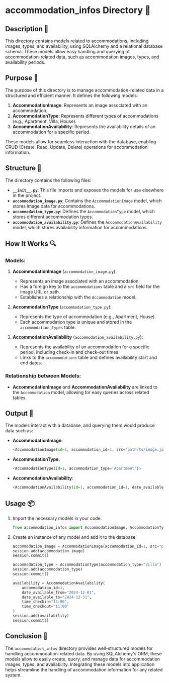 # accommodation_infos Directory 📂

## Description 📝

This directory contains models related to accommodations, including images, types, and availability, using SQLAlchemy and a relational database schema.
These models allow easy handling and querying of accommodation-related data, such as accommodation images, types, and availability periods.

## Purpose 🎯

The purpose of this directory is to manage accommodation-related data in a structured and efficient manner.
It defines the following models:

1. **AccommodationImage**: Represents an image associated with an accommodation.
2. **AccommodationType**: Represents different types of accommodations (e.g., Apartment, Villa, House).
3. **AccommodationAvailability**: Represents the availability details of an accommodation for a specific period.

These models allow for seamless interaction with the database, enabling CRUD (Create, Read, Update, Delete) operations for accommodation information.

## Structure 📂

The directory contains the following files:

-   **`__init__.py`**: This file imports and exposes the models for use elsewhere in the project.
-   **`accommodation_image.py`**: Contains the `AccommodationImage` model, which stores image data for accommodations.
-   **`accommodation_type.py`**: Defines the `AccommodationType` model, which stores different accommodation types.
-   **`accommodation_availability.py`**: Defines the `AccommodationAvailability` model, which stores availability information for accommodations.

## How It Works 🔍

### Models:

1. **AccommodationImage** (`accommodation_image.py`):

    - Represents an image associated with an accommodation.
    - Has a foreign key to the `accommodations` table and a `src` field for the image URL or path.
    - Establishes a relationship with the `Accommodation` model.

2. **AccommodationType** (`accommodation_type.py`):

    - Represents the type of accommodation (e.g., Apartment, House).
    - Each accommodation type is unique and stored in the `accommodation_types` table.

3. **AccommodationAvailability** (`accommodation_availability.py`):
    - Represents the availability of an accommodation for a specific period, including check-in and check-out times.
    - Links to the `accommodations` table and defines availability start and end dates.

### Relationship between Models:

-   **AccommodationImage** and **AccommodationAvailability** are linked to the `Accommodation` model, allowing for easy queries across related tables.

## Output 📜

The models interact with a database, and querying them would produce data such as:

-   **AccommodationImage**:
    ```python
    <AccommodationImage(id=1, accommodation_id=1, src='path/to/image.jpg')>
    ```
-   **AccommodationType**:

    ```python
    <AccommodationType(id=1, accommodation_type='Apartment')>
    ```

-   **AccommodationAvailability**:
    ```python
    <AccommodationAvailability(id=1, accommodation_id=1, date_available_from='2024-12-01', date_available_to='2024-12-31', time_checkin='14:00', time_checkout='11:00')>
    ```

## Usage 📦

1. Import the necessary models in your code:
    ```python
    from accommodation_infos import AccommodationImage, AccommodationType, AccommodationAvailability
    ```
2. Create an instance of any model and add it to the database:

    ```python
    accommodation_image = AccommodationImage(accommodation_id=1, src="path/to/image.jpg")
    session.add(accommodation_image)
    session.commit()

    accommodation_type = AccommodationType(accommodation_type="Villa")
    session.add(accommodation_type)
    session.commit()

    availability = AccommodationAvailability(
        accommodation_id=1,
        date_available_from="2024-12-01",
        date_available_to="2024-12-31",
        time_checkin="14:00",
        time_checkout="11:00"
    )
    session.add(availability)
    session.commit()
    ```

## Conclusion 🚀

The `accommodation_infos` directory provides well-structured models for handling accommodation-related data.
By using SQLAlchemy's ORM, these models allow to easily create, query, and manage data for accommodation images, types, and availability.
Integrating these models into application helps streamline the handling of accommodation information for any related system.
